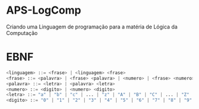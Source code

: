 # APS-LogComp
Criando uma Linguagem de programação para a matéria de Lógica da Computação

# EBNF
```python
<linguagem> ::= <frase> | <linguagem> <frase>
<frase> ::= <palavra> | <frase> <palavra> | <numero> | <frase> <numero>
<palavra> ::= <letra> | <palavra> <letra>
<numero> ::= <digito> | <numero> <digito>
<letra> ::= "a" | "b" | "c" | ... | "z" | "A" | "B" | "C" | ... | "Z"
<digito> ::= "0" | "1" | "2" | "3" | "4" | "5" | "6" | "7" | "8" | "9"
```
